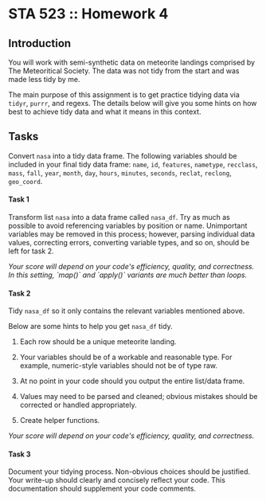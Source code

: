 # STA 523 :: Homework 4

## Introduction

You will work with semi-synthetic data on meteorite landings comprised by
The Meteoritical Society. The data was not tidy from the start and was made
less tidy by me.

The main purpose of this assignment is to get practice tidying data via
`tidyr`, `purrr`, and regexs. The details
below will give you some hints on how best to achieve tidy data and what it
means in this context.

## Tasks

Convert `nasa` into a tidy data frame. The following variables should be included
in your final tidy data frame: `name`, `id`, `features`, `nametype`, `recclass`, 
`mass`, `fall`, `year`, `month`, `day`, `hours`, `minutes`, `seconds`, 
`reclat`, `reclong`, `geo_coord`.

#### Task 1

Transform list `nasa` into a data frame called `nasa_df`. Try as much as 
possible to avoid referencing variables by position or name.
Unimportant variables may be removed in this process; however, parsing 
individual data values, correcting errors, converting variable types, and so on,
should be left for task 2.

<i>
Your score will depend on your code's efficiency, quality, and correctness.
In this setting, `map()` and `apply()` variants are much better than loops.
</i>

#### Task 2

Tidy `nasa_df` so it only contains the relevant variables mentioned above.

Below are some hints to help you get `nasa_df` tidy.

1. Each row should be a unique meteorite landing.

2. Your variables should be of a workable and reasonable type. For example,
	numeric-style variables should not be of type raw.

3. At no point in your code should you output the entire list/data frame.

4. Values may need to be parsed and cleaned; obvious mistakes should be 
	corrected or handled appropriately.

5. Create helper functions.

<i>
Your score will depend on your code's efficiency, quality, and correctness.
</i>

#### Task 3

Document your tidying process. Non-obvious choices should be justified. Your
write-up should clearly and concisely reflect your code. This documentation
should supplement your code comments.
